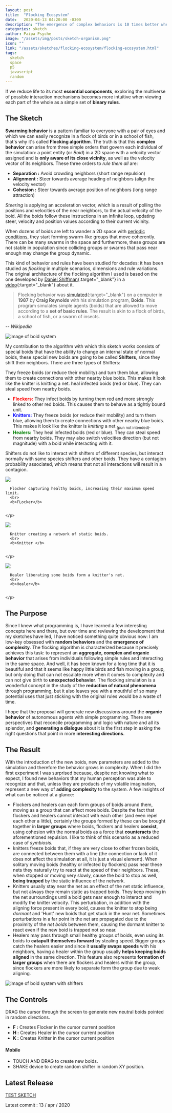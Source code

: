 ```yaml
---
layout: post
title:  "Flocking Ecosystem"
date:   2020-04-13 04:20:00 -0300
description: "The emergence of complex behaviors is 10 times better when you create a background story in your head. I promise."
categories: sketch
author: Paipa Psyche
image: "/assets/img/posts/sketch-organism.png"
icon: ""
link: "/assets/sketches/flocking-ecosystem/flocking-ecosystem.html"
tags:
  sketch
  space
  p5
  javascript
  random
---
```


If we reduce life to its most **essential components**, exploring the multiverse of possible interaction mechanisms becomes more intuitive when viewing each part of the whole as a simple set of **binary rules**.

## The Sketch
**Swarming behavior** is a pattern familiar to everyone with a pair of eyes and which we can easily recognize in a flock of birds or in a school of fish, that's why it's called **Flocking algorithm**. The truth is that this **complex behavior** can arise from three simple orders that govern each individual of the simulation: a point entity (or *Boid*) in a 2D space with a velocity vector assigned and is **only aware of its close vicinity**, as well as the velocity vector of its neighbors. These three orders to *rule them all* are:

* **Separation :** Avoid crowding neighbors (short range repulsion)
* **Alignment :** Steer towards average heading of neighbors (align the velocity vector)
* **Cohesion :** Steer towards average position of neighbors (long range attraction)

*Steering* is applying an acceleration vector, which is a result of polling the positions and velocities of the near neighbors, to the actual velocity of the boid. All the boids follow these instructions in an infinite loop, updating steer, velocity and position values according to their current vicinity.


When dozens of boids are left to wander a 2D space with  <abbr title="what goes out  of one edge, comes in through the opposite edge">periodic conditions</abbr>, they start forming swarm-like groups that move coherently. There can be many swarms in the space and furthermore, these groups are not stable in population since colliding groups or swarms that pass near enough may change the group dynamic.


This kind of behavior and rules have been studied for decades: it has been studied as *flocking* in multiple scenarios, dimensions and rule variations. The original architecture of the flocking algorithm I used is based on the one developed by [Daniel Shiffman](https://natureofcode.com/book/chapter-6-autonomous-agents/){:target="_blank"} in a [video](https://www.youtube.com/watch?v=mhjuuHl6qHM){:target="_blank"} about it.

> Flocking behavior was [simulated](https://www.youtube.com/watch?v=86iQiV3-3IA){:target="_blank"} on a computer in **1987** by **Craig Reynolds** with his simulation program, **Boids**. This program simulates simple agents (boids) that are allowed to move according to a **set of basic rules**. The result is akin to a flock of birds, a school of fish, or a swarm of insects.

*-- Wikipedia*

<img src="{{site.baseurl}}/assets/img/posts/sketch-organism-img1.png" alt="image of boid system" class="post-midimage-across"/>

My contribution to the algorithm with which this sketch works consists of special boids that have the ability to change an internal state of normal boids, these special new boids are going to be called **Shifters**, since they shift their neighbors. There are three types of Shifters:


They freeze boids (or reduce their mobility) and turn them blue, allowing them to create connections with other nearby blue boids. This makes it look like the knitter is knitting a net.
heal infected boids (red or blue). They can steal speed from nearby boids.

* **<span style="color:red">Flockers:</span>** They infect boids by turning them red and more strongly linked to other red boids. This causes them to behave as a tightly bound unit.
* **<span style="color:blue">Knitters:</span>** They freeze boids (or reduce their mobility) and turn them blue, allowing them to create connections with other nearby blue boids. This makes it look like the knitter is *knitting* a net <sub>(pun not intended)</sub>.
* **<span style="color:green">Healers:</span>** They heal infected boids (red or blue). They can steal speed from nearby boids. They may also switch velocities direction (but not magnitude) with a boid while interacting with it.

Shifters do not like to interact with shifters of different species, but interact normally with same species shifters and other boids. They have a contagion probability associated, which means that not all interactions will result in a contagion.


<div class="centered-square">
  <div class="imgsq">
    <img src="https://drive.google.com/uc?export=view&id=1TxDtJudL1pgXbPRGdMzSQSEQZiVrP-t5" class ="post-midimage-across">
  </div>
  <div class ="txtsq">
    <p class="imglbl">

      Flocker capturing healthy boids, increasing their maximum speed limit.
      <br>
      <b>FLocker</b>


    </p>
  </div>
</div>

<div class="centered-square">
  <div class="imgsq">
    <img src="https://drive.google.com/uc?export=view&id=1efg_KjIO0358kGxBfjKGicmZmTF2VMcY" class ="post-midimage-across">
  </div>
  <div class ="txtsq">
    <p class="imglbl">

      Knitter creating a network of static boids.
      <br>
      <b>Knitter </b>


    </p>
  </div>
</div>

<div class="centered-square">
  <div class="imgsq">
    <img src="https://drive.google.com/uc?export=view&id=1zkpLejHzpuERPIEFmgfoUZeo6NcHe1y_" class ="post-midimage-across">
  </div>
  <div class ="txtsq">
    <p class="imglbl">

      Healer liberating some boids form a knitter's net.
      <br>
      <b>Healer</b>


    </p>
  </div>
</div>

## The Purpose
Since I knew what programming is, I have learned a few interesting concepts here and there, but over time and reviewing the development that my sketches have led, I have noticed something quite obvious now: I am low-key obsessed with **random behaviors** and the **emergence of complexity**. The flocking algorithm is characterized because it precisely achieves this task:  to represent an **aggregate, complex and organic behavior** that arises from individuals following simple rules and interacting in the same space. And well, it has been known for a long time that it is beautiful and that it seems like happy little birds and fish moving in a group, but only doing that can not escalate more when it comes to complexity and can not give birth to **unexpected behavior**. The flocking simulation is a wonderful concept in the study of the **reduction of natural phenomena** through programming, but it also leaves you with a mouthful of so many potential uses that just sticking with the original rules would be a waste of time.


I hope that the proposal will generate new discussions around the **organic behavior** of autonomous agents with simple programming. There are perspectives that reconcile programming and logic with nature and all its splendor, and **generating a dialogue** about it is the first step in asking the right questions that point in more **interesting directions**.




## The Result

With the introduction of the new boids, new parameters are added to the simulation and therefore the behavior grows in complexity. When I did the first experiment I was surprised because, despite not knowing what to expect, I found new behaviors that my human perception was able to recognize and that, unless they are products of my volatile imagination, represent a new way of **adding complexity** to the system. A few insights of what can be noticed at a glance:

* Flockers and healers can each form groups of boids around them, moving as a group that can affect more boids. Despite the fact that flockers and healers cannot interact with each other (and even repel each other a little), certainly the groups formed by these can be brought together in **larger groups** where boids, flockers and healers **coexist**, using cohesion with the normal boids as a force that **counteracts** the aforementioned repulsion. I like to think of this scenario as a reduced case of *symbiosis*.
* knitters freeze boids that, if they are very close to other frozen boids, are connected between them with a line (the connection or lack of it does not affect the simulation at all, it is just a visual element). When solitary moving boids (healthy or infected by flockers) pass near these nets they naturally try to react at the speed of their neighbors. These, when stopped or moving very slowly, cause the boid to stop as well, **being trapped** by the static influence of the network.
* Knitters usually stay near the net as an effect of the net static influence, but not always they remain static as trapped boids. They keep moving in the net surroundings until a boid gets near enough to interact and modify the knitter velocity. This perturbation, in addition with the aligning force present in every boid, causes the knitter to stop being *dormant* and 'Hunt' new boids that get stuck in the near net. Sometimes perturbations in a far point in the net are propagated due to the proximity of the *net boids* between them, causing the dormant knitter to react even if the new boid is trapped not so near.
* Healers may pass through small healthy groups of boids, even using its boids to **catapult themselves forward** by stealing speed. Bigger groups catch the healers easier and since it **usually swaps speeds** with his neighbors, having a healer within the group usually **helps keeping boids aligned** in the same direction. This feature also represents **formation of larger groups** when there are flockers and healers within the group, since flockers are more likely to separate form the group due to weak aligning.

<img src="{{site.baseurl}}/assets/img/posts/sketch-organism.gif" alt="image of boid system with shifters" class="post-midimage-across"/>

## The Controls

DRAG the cursor through the screen to generate new neutral boids pointed in random directions.
* **F :** Creates Flocker in the cursor current position
* **H :** Creates Healer in the cursor current position
* **K :** Creates Knitter in the cursor current position

#### Mobile

* TOUCH AND DRAG to create new boids.
* SHAKE device to create random shifter in random XY position.

## Latest Release
<a href="{{site.baseurl}}/assets/sketches/flocking-ecosystem/flocking-ecosystem.html" class="link-sketch">
<span >
TEST SKETCH
</span>
</a>

Latest commit : 13  / apr / 2020
